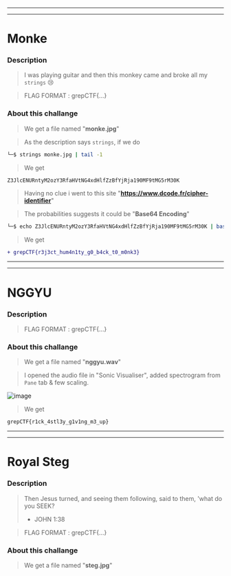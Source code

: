 ---------------------------
---------------------------

# Monke

### Description
> I was playing guitar and then this monkey came and broke all my `strings` 😢

> FLAG FORMAT : grepCTF{...}

### About this challange

> We get a file named "**monke.jpg**"

> As the description says `strings`, if we do

```bash
└─$ strings monke.jpg | tail -1
```
> We get

```
Z3JlcENURntyM2ozY3RfaHVtNG4xdHlfZzBfYjRja190MF9tMG5rM30K
```

> Having no clue i went to this site "**https://www.dcode.fr/cipher-identifier**"

> The probabilities suggests it could be "**Base64 Encoding**"

```bash
└─$ echo Z3JlcENURntyM2ozY3RfaHVtNG4xdHlfZzBfYjRja190MF9tMG5rM30K | base64 --decode
```

> We get

```diff
+ grepCTF{r3j3ct_hum4n1ty_g0_b4ck_t0_m0nk3}
```

---------------------------
---------------------------

# NGGYU

### Description
> FLAG FORMAT : grepCTF{...}

### About this challange

> We get a file named "**nggyu.wav**"

> I opened the audio file in "Sonic Visualiser", added spectrogram from `Pane` tab & few scaling.

![image](https://user-images.githubusercontent.com/23734041/230176866-94752f02-86e0-423d-a308-eae44e4c975e.png)

> We get

```
grepCTF{r1ck_4stl3y_g1v1ng_m3_up}
```

---------------------------
---------------------------

# Royal Steg

### Description
> Then Jesus turned, and seeing them following, said to them, 'what do you SEEK?
> - JOHN 1:38

> FLAG FORMAT : grepCTF{...}

### About this challange

> We get a file named "**steg.jpg**"
